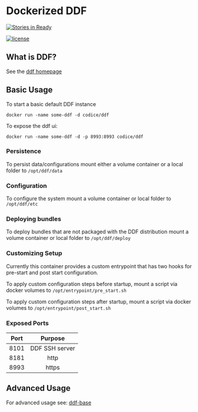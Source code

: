 # Dockerized DDF

[![Stories in Ready](https://badge.waffle.io/oconnormi/docker-ddf.svg?label=ready&title=Ready)](http://waffle.io/oconnormi/docker-ddf)

[![license](https://img.shields.io/github/license/oconnormi/docker-ddf.svg?maxAge=2592000?style=flat-square)](https://github.com/oconnormi/docker-ddf/blob/master/LICENSE)

## What is DDF?
See the [ddf homepage](http://codice.org/ddf/)

## Basic Usage

To start a basic default DDF instance

```
docker run -name some-ddf -d codice/ddf
```

To expose the ddf ui:

```
docker run -name some-ddf -d -p 8993:8993 codice/ddf
```

### Persistence

To persist data/configurations mount either a volume container or a local folder to `/opt/ddf/data`

### Configuration

To configure the system mount a volume container or local folder to `/opt/ddf/etc`

### Deploying bundles

To deploy bundles that are not packaged with the DDF distribution mount a volume container or local folder to `/opt/ddf/deploy`

### Customizing Setup

Currently this container provides a custom entrypoint that has two hooks for pre-start and post start configuration.

To apply custom configuration steps before startup, mount a script via docker volumes to `/opt/entrypoint/pre_start.sh`

To apply custom configuration steps after startup, mount a script via docker volumes to `/opt/entrypoint/post_start.sh`

### Exposed Ports

|Port|Purpose        |
|:--:|:-------------:|
|8101| DDF SSH server|
|8181| http          |
|8993| https         |

## Advanced Usage

For advanced usage see: [ddf-base](https://github.com/oconnormi/docker-ddf-base/blob/master/README.md)
